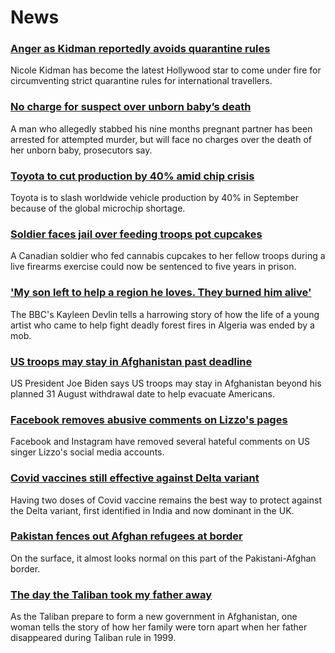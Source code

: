 # News
### [Anger as Kidman reportedly avoids quarantine rules](https://www.bbc.com/news/world-asia-58270417)
Nicole Kidman has become the latest Hollywood star to come under fire for circumventing strict quarantine rules for international travellers.
### [No charge for suspect over unborn baby’s death](https://www.bbc.com/news/world-europe-58268825)
A man who allegedly stabbed his nine months pregnant partner has been arrested for attempted murder, but will face no charges over the death of her unborn baby, prosecutors say.
### [Toyota to cut production by 40% amid chip crisis](https://www.bbc.com/news/business-58266794)
Toyota is to slash worldwide vehicle production by 40% in September because of the global microchip shortage.
### [Soldier faces jail over feeding troops pot cupcakes](https://www.bbc.com/news/world-us-canada-58176125)
A Canadian soldier who fed cannabis cupcakes to her fellow troops during a live firearms exercise could now be sentenced to five years in prison.
### ['My son left to help a region he loves. They burned him alive'](https://www.bbc.com/news/world-africa-58260855)
The BBC's Kayleen Devlin tells a harrowing story of how the life of a young artist who came to help fight deadly forest fires in Algeria was ended by a mob.
### [US troops may stay in Afghanistan past deadline](https://www.bbc.com/news/world-asia-58264917)
US President Joe Biden says US troops may stay in Afghanistan beyond his planned 31 August withdrawal date to help evacuate Americans. 
### [Facebook removes abusive comments on Lizzo's pages](https://www.bbc.com/news/entertainment-arts-58267704)
Facebook and Instagram have removed several hateful comments on US singer Lizzo's social media accounts.
### [Covid vaccines still effective against Delta variant](https://www.bbc.com/news/health-58257863)
Having two doses of Covid vaccine remains the best way to protect against the Delta variant, first identified in India and now dominant in the UK.
### [Pakistan fences out Afghan refugees at border](https://www.bbc.com/news/world-asia-58187983)
On the surface, it almost looks normal on this part of the Pakistani-Afghan border.  
### [The day the Taliban took my father away](https://www.bbc.com/news/world-asia-58250780)
As the Taliban prepare to form a new government in Afghanistan, one woman tells the story of how her family were torn apart when her father disappeared during Taliban rule in 1999.
